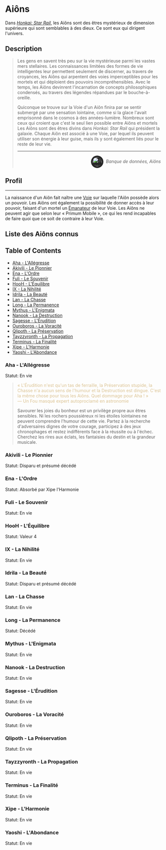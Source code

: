 <div id="header"></div>
<script>
    fetch('header.html')
        .then(response => response.text())
        .then(data => {
            document.getElementById('header').innerHTML = data;
        })
        .catch(error => console.error('Error loading header:', error));
</script>

# Aiôns

Dans [_Honkai: Star Rail_](/index.md), les Aiôns sont des êtres mystérieux de dimension supérieure qui sont semblables à des dieux. Ce sont eux qui dirigent l'univers.

## Description

>Les gens en savent très peu sur la vie mystérieuse parmi les vastes mers stellaires. Les connaissances limitées des formes de vie intelligentes leur permettent seulement de discerner, au travers de croyances, les Aiôns qui arpentent des voies imperceptibles pour les mortels et qui déploient des pouvoirs incompréhensibles. Avec le temps, les Aiôns devinrent l'incarnation de concepts philosophiques condensés, au travers des légendes répandues par le bouche-à-oreille.
>
>Quiconque se trouve sur la Voie d'un Aiôn finira par se sentir submergé par une sensation lointaine, comme si la glace l'avait emprisonné dans le cosmos à des années-lumière. Nombreux sont ceux qui croient que c'est le seul lien possible entre Aiôns et mortels
Les Aiôns sont des êtres divins dans _Honkai: Star Rail_ qui président la galaxie. Chaque Aiôn est associé à une Voie, par lequel ils peuvent utiliser son énergie à leur guise, mais ils y sont également liés pour le reste de leur vie.
>
>---
><div align="right" style="font-style: italic;"><img alt="Banque de données icône" src="https://static.wikia.nocookie.net/houkai-star-rail/images/2/2f/Icon_Data_Bank.png" width="30" height="30" style="background: #262626; padding: min(max(calc(15%), 2px), 5px); border-radius: 9999px; vertical-align: middle; margin-right: 8px;">Banque de données, Aiôns</div>

## Profil

---

La naissance d'un Aiôn fait naître une [Voie](/voies.md) sur laquelle l'Aiôn possède alors un pouvoir. Les Aiôns ont également la possibilité de donner accès à leur pouvoir, faisant d'un mortel un [Émanateur](/emanateurs.md) de leur Voie. Les Aiôns ne peuvent agir que selon leur « Primum Mobile », ce qui les rend incapables de faire quoi que ce soit de contraire à leur Voie.

## Liste des Aiôns connus

## Table of Contents
- [Aha - L'Allégresse](#aha---lallégresse)
- [Akivili - Le Pionnier](#akivili---le-pionnier)
- [Ena - L'Ordre](#ena---lordre)
- [Fuli - Le Souvenir](#fuli---le-souvenir)
- [HooH - L'Équilibre](#hooH---léquilibre)
- [IX - La Nihilité](#ix---la-nihilité)
- [Idrila - La Beauté](#idrila---la-beauté)
- [Lan - La Chasse](#lan---la-chasse)
- [Long - La Permanence](#long---la-permanence)
- [Mythus - L'Enigmata](#mythus---lenigmata)
- [Nanook - La Destruction](#nanook---la-destruction)
- [Sagesse - L'Érudition](#sagesse---lérudition)
- [Ouroboros - La Voracité](#ouroboros---la-voracité)
- [Qlipoth - La Préservation](#qlipoth---la-préservation)
- [Tayzzyronth - La Propagation](#tayzzyronth---la-propagation)
- [Terminus - La Finalité](#terminus---la-finalité)
- [Xipe - L'Harmonie](#xipe---laharmonie)
- [Yaoshi - L'Abondance](#yaoshi---labondance)

### Aha - L'Allégresse  
Statut: En vie

><span style="color:#DBC291;">« L'Érudition n'est qu'un tas de ferraille, la Préservation stupide, la Chasse n'a aucun sens de l'humour et la Destruction est dingue. C'est la même chose pour tous les Aiôns. Quel dommage pour Aha ! »  
>— Un Fou masqué expert autoproclamé en astronomie  
>  
>Savourer les joies du bonheur est un privilège propre aux êtres sensibles. Ni les rochers poussiéreux ni les étoiles lointaines ne peuvent comprendre l'humour de cette vie. Partez à la recherche d'adversaires dignes de votre courage, participez à des jeux chronophages et restez indifférents face à la réussite ou à l'échec. Cherchez les rires aux éclats, les fantaisies du destin et la grandeur musicale.</span>

### Akivili - Le Pionnier  
Statut: Disparu et présumé décédé  

### Ena - L'Ordre  
Statut: Absorbé par Xipe l'Harmonie  

### Fuli - Le Souvenir  
Statut: En vie  

### HooH - L'Équilibre  
Statut: Valeur 4  

### IX - La Nihilité  
Statut: En vie

### Idrila - La Beauté  
Statut: Disparu et présumé décédé  

### Lan - La Chasse  
Statut: En vie  

### Long - La Permanence  
Statut: Décédé  

### Mythus - L'Enigmata  
Statut: En vie  

### Nanook - La Destruction  
Statut: En vie  

### Sagesse - L'Érudition  
Statut: En vie  

### Ouroboros - La Voracité  
Statut: En vie  

### Qlipoth - La Préservation  
Statut: En vie  

### Tayzzyronth - La Propagation  
Statut: En vie  

### Terminus - La Finalité  
Statut: En vie  

### Xipe - L'Harmonie  
Statut: En vie  

### Yaoshi - L'Abondance  
Statut: En vie
